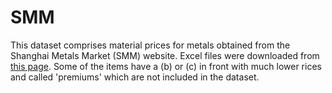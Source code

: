# SMM

This dataset comprises material prices for metals obtained from the Shanghai Metals Market (SMM) website. Excel files were downloaded from [this page](https://www.metal.com/price/). Some of the items have a (b) or (c) in front with much lower rices and called 'premiums' which are not included in the dataset. 